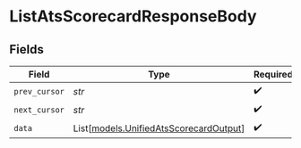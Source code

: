 # ListAtsScorecardResponseBody


## Fields

| Field                                                                            | Type                                                                             | Required                                                                         | Description                                                                      |
| -------------------------------------------------------------------------------- | -------------------------------------------------------------------------------- | -------------------------------------------------------------------------------- | -------------------------------------------------------------------------------- |
| `prev_cursor`                                                                    | *str*                                                                            | :heavy_check_mark:                                                               | N/A                                                                              |
| `next_cursor`                                                                    | *str*                                                                            | :heavy_check_mark:                                                               | N/A                                                                              |
| `data`                                                                           | List[[models.UnifiedAtsScorecardOutput](../models/unifiedatsscorecardoutput.md)] | :heavy_check_mark:                                                               | N/A                                                                              |